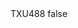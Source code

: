 <?xml version="1.0" encoding="UTF-8"?>
<CustomMetadata xmlns="http://soap.sforce.com/2006/04/metadata">
    <label>TXU488</label>
    <protected>false</protected>
</CustomMetadata>
